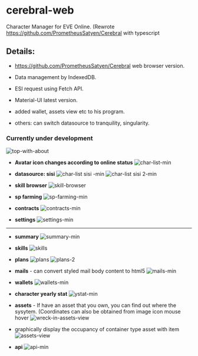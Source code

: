 # cerebral-web
Character Manager for EVE Online. (Rewrote https://github.com/PrometheusSatyen/Cerebral with typescript

Details:
---

* https://github.com/PrometheusSatyen/Cerebral web browser version.
 
* Data management by IndexedDB.
 
* ESI request using Fetch API.
 
* Material-UI latest version.

* added wallet, assets view etc to his program.

* others: can switch datasource to tranquility, singularity.

### Currently under development

![top-with-about](https://user-images.githubusercontent.com/26692481/66462474-20fe6080-eab6-11e9-8564-8d840f5fcdb4.png)

- **Avatar icon changes according to online status**
![char-list-min](https://user-images.githubusercontent.com/26692481/56348919-68d8b500-6202-11e9-98d7-52019b6eaadc.png)

- **datasource: sisi**
![char-list sisi -min](https://user-images.githubusercontent.com/26692481/56348917-68401e80-6202-11e9-838a-c51bfcaa252d.png)
![char-list sisi 2-min](https://user-images.githubusercontent.com/26692481/56348916-68401e80-6202-11e9-9a90-4de36ef8f8a7.png)

- **skill browser**
![skill-browser](https://user-images.githubusercontent.com/26692481/66462558-5440ef80-eab6-11e9-9249-46ecbc1f527f.png)

- **sp farming**
![sp-farming-min](https://user-images.githubusercontent.com/26692481/56348906-67a78800-6202-11e9-892a-c2602548a67f.png)

- **contracts**
![contracts-min](https://user-images.githubusercontent.com/26692481/56348898-66765b00-6202-11e9-98e4-86d5d61635b9.png)

- **settings**
![settings-min](https://user-images.githubusercontent.com/26692481/56348902-670ef180-6202-11e9-92ba-ab18678a218b.png)

---

- **summary**
![summary-min](https://user-images.githubusercontent.com/26692481/59702009-c2c11f80-9231-11e9-81fa-cc7362e1eadb.png)

- **skills**
![skills](https://user-images.githubusercontent.com/26692481/66462684-92d6aa00-eab6-11e9-88be-d99c77eee831.png)

- **plans**
![plans](https://user-images.githubusercontent.com/26692481/66463099-5d7e8c00-eab7-11e9-8609-9530356064af.png)
![plans-2](https://user-images.githubusercontent.com/26692481/66463110-60797c80-eab7-11e9-80d3-96e8bf91bf3a.png)

- **mails** - can convert styled mail body content to html5
![mails-min](https://user-images.githubusercontent.com/26692481/56348899-66765b00-6202-11e9-87e5-5191796a1b66.png)

- **wallets**
![wallets-min](https://user-images.githubusercontent.com/26692481/56348910-67a78800-6202-11e9-9d7e-9bf3650e9184.png)

- **character yearly stat**
![ystat-min](https://user-images.githubusercontent.com/26692481/56348911-67a78800-6202-11e9-9ad3-e3bcb3537752.png)

- **assets** - If have an asset that you own, you can find out where the sysytem. (Coordinates can also be obtained from image icon mouse hover
![wreck-in-assets-view](https://user-images.githubusercontent.com/26692481/66462924-0678b700-eab7-11e9-85ce-9c2de69f9f53.png)
- graphically display the occupancy of container type asset with item
![assets-view](https://user-images.githubusercontent.com/26692481/66462785-c6193900-eab6-11e9-9771-6823363c9db8.png)

- **api**
![api-min](https://user-images.githubusercontent.com/26692481/56348912-68401e80-6202-11e9-9c2a-e076d95d3f9f.png)

